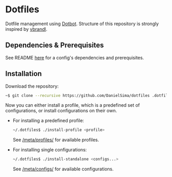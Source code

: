 # Dotfiles

Dotfile management using [Dotbot](https://github.com/anishathalye/dotbot).
Structure of this repository is strongly inspired by [vbrandl](https://github.com/vbrandl/dotfiles).

## Dependencies & Prerequisites

See README [here](meta/configs/) for a config's dependencies and prerequisites.


## Installation

Download the repository:
```bash
~$ git clone --recursive https://github.com/DanielSima/dotfiles .dotfiles
```
Now you can either install a profile, which is a predefined set of configurations, or install configurations on their own.
- For installing a predefined profile:

    ```bash
    ~/.dotfiles$ ./install-profile <profile>
    ```
    See [/meta/profiles/](meta/profiles/) for available profiles.


- For installing single configurations:

    ```bash
    ~/.dotfiles$ ./install-standalone <configs...>
    ```
    See [/meta/configs/](meta/configs/) for available configurations.
